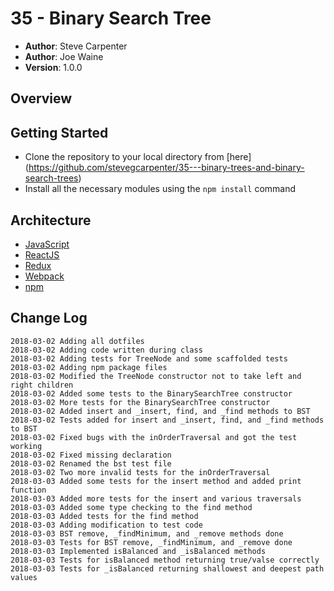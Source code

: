 # 35 - Binary Search Tree

- **Author**: Steve Carpenter
- **Author**: Joe Waine
- **Version**: 1.0.0

## Overview

## Getting Started
- Clone the repository to your local directory from [here]
(https://github.com/stevegcarpenter/35---binary-trees-and-binary-search-trees)
- Install all the necessary modules using the `npm install` command

## Architecture
- [JavaScript](https://www.javascript.com/)
- [ReactJS](https://reactjs.org/)
- [Redux](https://redux.js.org/)
- [Webpack](https://webpack.js.org/)
- [npm](https://npmjs.org/)

## Change Log
```
2018-03-02 Adding all dotfiles
2018-03-02 Adding code written during class
2018-03-02 Adding tests for TreeNode and some scaffolded tests
2018-03-02 Adding npm package files
2018-03-02 Modified the TreeNode constructor not to take left and right children
2018-03-02 Added some tests to the BinarySearchTree constructor
2018-03-02 More tests for the BinarySearchTree constructor
2018-03-02 Added insert and _insert, find, and _find methods to BST
2018-03-02 Tests added for insert and _insert, find, and _find methods to BST
2018-03-02 Fixed bugs with the inOrderTraversal and got the test working
2018-03-02 Fixed missing declaration
2018-03-02 Renamed the bst test file
2018-03-02 Two more invalid tests for the inOrderTraversal
2018-03-03 Added some tests for the insert method and added print function
2018-03-03 Added more tests for the insert and various traversals
2018-03-03 Added some type checking to the find method
2018-03-03 Added tests for the find method
2018-03-03 Adding modification to test code
2018-03-03 BST remove, _findMinimum, and _remove methods done
2018-03-03 Tests for BST remove, _findMinimum, and _remove done
2018-03-03 Implemented isBalanced and _isBalanced methods
2018-03-03 Tests for isBalanced method returning true/valse correctly
2018-03-03 Tests for _isBalanced returning shallowest and deepest path values
```
